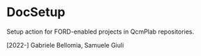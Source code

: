 # DocSetup

Setup action for FORD-enabled projects in QcmPlab repositories.

[2022-] Gabriele Bellomia, Samuele Giuli
